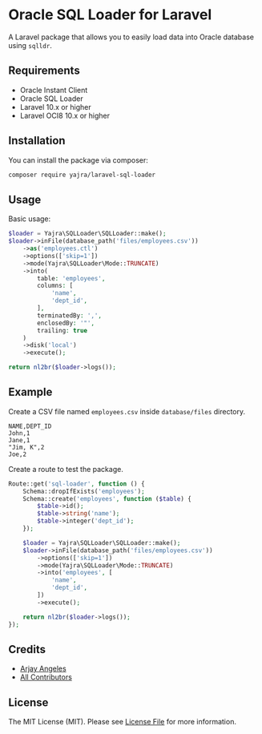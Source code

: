 # Oracle SQL Loader for Laravel

A Laravel package that allows you to easily load data into Oracle database using `sqlldr`.

## Requirements

- Oracle Instant Client
- Oracle SQL Loader
- Laravel 10.x or higher
- Laravel OCI8 10.x or higher

## Installation

You can install the package via composer:

```bash
composer require yajra/laravel-sql-loader
```

## Usage

Basic usage:

```php
$loader = Yajra\SQLLoader\SQLLoader::make();
$loader->inFile(database_path('files/employees.csv'))
    ->as('employees.ctl')
    ->options(['skip=1'])
    ->mode(Yajra\SQLLoader\Mode::TRUNCATE)
    ->into(
        table: 'employees', 
        columns: [
            'name',
            'dept_id',
        ],
        terminatedBy: ',',
        enclosedBy: '"',
        trailing: true
    )
    ->disk('local')
    ->execute();

return nl2br($loader->logs());
```

## Example

Create a CSV file named `employees.csv` inside `database/files` directory.

```csv
NAME,DEPT_ID
John,1
Jane,1
"Jim, K",2
Joe,2
```

Create a route to test the package.

```php
Route::get('sql-loader', function () {
    Schema::dropIfExists('employees');
    Schema::create('employees', function ($table) {
        $table->id();
        $table->string('name');
        $table->integer('dept_id');
    });

    $loader = Yajra\SQLLoader\SQLLoader::make();
    $loader->inFile(database_path('files/employees.csv'))
        ->options(['skip=1'])
        ->mode(Yajra\SQLLoader\Mode::TRUNCATE)
        ->into('employees', [
            'name',
            'dept_id',
        ])
        ->execute();

    return nl2br($loader->logs());
});
```

## Credits

- [Arjay Angeles][link-author]
- [All Contributors][link-contributors]

## License

The MIT License (MIT). Please see [License File](LICENSE.md) for more information.

[link-author]: https://github.com/yajra
[link-contributors]: ../../contributors

